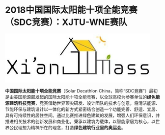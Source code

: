 # 2018中国国际太阳能十项全能竞赛（SDC竞赛）：XJTU-WNE赛队

![Image text](https://github.com/yuanhaoz/solar/blob/master/images-my/logo/logo-team0.png)

**中国国际太阳能十项全能竞赛**（Solar Decathlon China，简称“SDC竞赛”）最初是由美国能源部发起的国际太阳能十项全能竞赛，以全球高校为参赛单位的**绿色能源建筑科技竞赛**，竞赛借助世界顶尖研发、设计团队的技术与创意，将清洁能源、节能环保与建筑设计以一体化的新方式紧密结合创造一个功能完善、舒适、宜居、具有可持续性的居住空间。通过比赛推进绿色建筑的发展，增强人们环保意识，并推进相关技术的创新发展和商业化。秉承以建筑为载体，以智能家居为核心，以世界公民理想为精神所在的理念，打造**绿色建筑行业里的奥运会**。